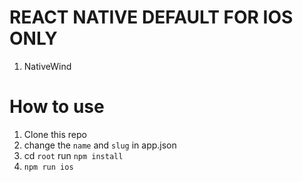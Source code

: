 # REACT NATIVE DEFAULT FOR IOS ONLY

1. NativeWind


# How to use

1. Clone this repo
2. change the `name` and `slug` in app.json
3. cd `root` run `npm install`
4. `npm run ios`